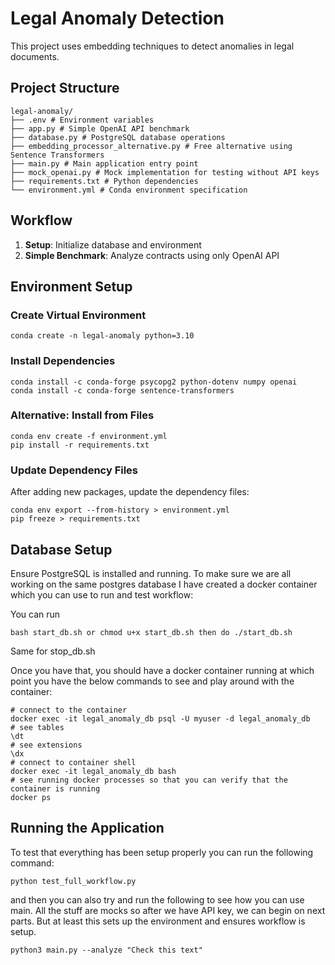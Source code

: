 # Legal Anomaly Detection

This project uses embedding techniques to detect anomalies in legal documents.

## Project Structure
```
legal-anomaly/
├── .env # Environment variables
├── app.py # Simple OpenAI API benchmark
├── database.py # PostgreSQL database operations
├── embedding_processor_alternative.py # Free alternative using Sentence Transformers
├── main.py # Main application entry point
├── mock_openai.py # Mock implementation for testing without API keys
├── requirements.txt # Python dependencies
└── environment.yml # Conda environment specification
```

## Workflow

1. **Setup**: Initialize database and environment
2. **Simple Benchmark**: Analyze contracts using only OpenAI API
<!-- 3. **Hybrid Approach**: 
   - Store documents and clauses in PostgreSQL
   - Generate embeddings for similarity search
   - Combine similar examples with OpenAI API for enhanced analysis -->

## Environment Setup

### Create Virtual Environment

```
conda create -n legal-anomaly python=3.10
```

### Install Dependencies

```
conda install -c conda-forge psycopg2 python-dotenv numpy openai
conda install -c conda-forge sentence-transformers
```

### Alternative: Install from Files

```
conda env create -f environment.yml
pip install -r requirements.txt
```

### Update Dependency Files

After adding new packages, update the dependency files:

```
conda env export --from-history > environment.yml
pip freeze > requirements.txt
```

## Database Setup

Ensure PostgreSQL is installed and running. To make sure we are all working on the same postgres database
I have created a docker container which you can use to run and test workflow:

You can run 

```
bash start_db.sh or chmod u+x start_db.sh then do ./start_db.sh 
```

Same for stop_db.sh

Once you have that, you should have a docker container running at which point you have the below commands
to see and play around with the container:

```
# connect to the container
docker exec -it legal_anomaly_db psql -U myuser -d legal_anomaly_db
# see tables
\dt
# see extensions
\dx
# connect to container shell
docker exec -it legal_anomaly_db bash
# see running docker processes so that you can verify that the container is running
docker ps
```

## Running the Application

To test that everything has been setup properly you can run the following command:

```
python test_full_workflow.py
```

and then you can also try and run the following to see how you can use main. All the stuff are mocks so after we have API key, we can begin on next parts. But at least this sets up the environment and ensures workflow is setup.

```
python3 main.py --analyze "Check this text"
```




